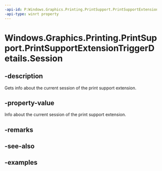 ```yaml
---
-api-id: P:Windows.Graphics.Printing.PrintSupport.PrintSupportExtensionTriggerDetails.Session
-api-type: winrt property
---
```


# Windows.Graphics.Printing.PrintSupport.PrintSupportExtensionTriggerDetails.Session

<!--
public Windows.Graphics.Printing.PrintSupport.PrintSupportExtensionSession Session { get; }
-->


## -description

Gets info about the current session of the print support extension.

## -property-value

Info about the current session of the print support extension.

## -remarks

## -see-also

## -examples


